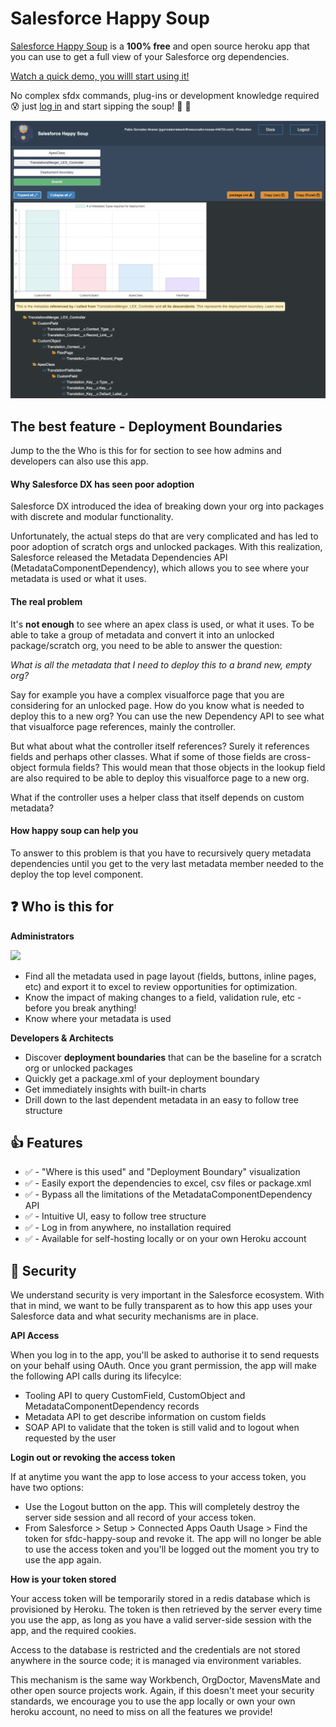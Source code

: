 # Salesforce Happy Soup

[Salesforce Happy Soup](https://sfdc-happy-soup.herokuapp.com/) is a **100% free** and open source heroku app that you can use to get a full view of your Salesforce org dependencies. 

[Watch a quick demo, you willl start using it!](http://github.com) 

No complex sfdx commands, plug-ins or development knowledge required :cold_sweat:  just [log in](https://sfdc-happy-soup.herokuapp.com/) and start sipping the soup! :stew: :clap:


<p align="center">
  <img src="./sfdc-happy-main.png" width="738">
</p>

## The best feature - Deployment Boundaries

Jump to the the Who is this for for section to see how admins and developers can also use this app. 

#### Why Salesforce DX has seen poor adoption

Salesforce DX introduced the idea of breaking down your org into packages with discrete and modular functionality. 

Unfortunately, the actual steps do that are very complicated and has led to poor adoption of scratch orgs and unlocked packages. With this realization, Salesforce released the Metadata Dependencies API (MetadataComponentDependency), which allows you to see where your metadata is used or what it uses.

#### The real problem

It's **not enough** to see where an apex class is used, or what it uses. To be able to take a group of metadata and convert it into an unlocked package/scratch org, you need to be able to answer the question:

*What is all the metadata that I need to deploy this to a brand new, empty org?*

Say for example you have a complex visualforce page that you are considering for an unlocked page. How do you know what is needed to deploy this to a new org? You can use the new Dependency API to see what that visualforce page references, mainly the controller.

But what about what the controller itself references? Surely it references fields and perhaps other classes. What if some of those fields are cross-object formula fields? This would mean that those objects in the lookup field are also required to be able to deploy this visualforce page to a new org.

What if the controller uses a helper class that itself depends on custom metadata?

#### How happy soup can help you

To answer to this problem is that you have to recursively query metadata dependencies until you get to the very last metadata member needed to the deploy the top level component. 





## :question: Who is this for

**Administrators** 

<img src="https://d3nqfz2gm66yqg.cloudfront.net/images/v1463575370-salesforceadminCertifiedIMg_vlyccp.png" height="100px"> 

* Find all the metadata used in page layout (fields, buttons, inline pages, etc) and export it to excel to review opportunities for optimization.
* Know the impact of making changes to a field, validation rule, etc - before you break anything!
* Know where your metadata is used 

**Developers & Architects**

* Discover **deployment boundaries** that can be the baseline for a scratch org or unlocked packages
* Quickly get a package.xml of your deployment boundary
* Get immediately insights with built-in charts
* Drill down to the last dependent metadata in an easy to follow tree structure

## :thumbsup: Features

* :white_check_mark: -   "Where is this used" and "Deployment Boundary" visualization
* :white_check_mark: -   Easily export the dependencies to excel, csv files or package.xml
* :white_check_mark: -   Bypass all the limitations of the MetadataComponentDependency API
* :white_check_mark: -   Intuitive UI, easy to follow tree structure
* :white_check_mark: -   Log in from anywhere, no installation required
* :white_check_mark: -   Available for self-hosting locally or on your own Heroku account

## :no_entry_sign: Security 

We understand security is very important in the Salesforce ecosystem. With that in mind, we want to be fully transparent as to how this app uses your Salesforce data and what security mechanisms are in place.

**API Access**

When you log in to the app, you'll be asked to authorise it to send requests on your behalf using OAuth. Once you grant permission, the app will make the following API calls during its lifecylce:

* Tooling API to query CustomField, CustomObject and MetadataComponentDependency records
* Metadata API to get describe information on custom fields
* SOAP API to validate that the token is still valid and to logout when requested by the user

**Login out or revoking the access token**

If at anytime you want the app to lose access to your access token, you have two options:

* Use the Logout button on the app. This will completely destroy the server side session and all record of your access token. 
* From Salesforce > Setup > Connected Apps Oauth Usage > Find the token for sfdc-happy-soup and revoke it. The app will no longer be able to use the access token and you'll be logged out the moment you try to use the app again. 

**How is your token stored**

Your access token will be temporarily stored in a redis database which is provisioned by Heroku. The token is then retrieved by the server every time you use the app, as long as you have a valid server-side session with the app, and the required cookies.

Access to the database is restricted and the credentials are not stored anywhere in the source code; it is managed via environment variables.

This mechanism is the same way Workbench, OrgDoctor, MavensMate and other open source projects work. Again, if this doesn't meet your security standards, we encourage you to use the app locally or own your own heroku account, no need to miss on all the features we provide! 
